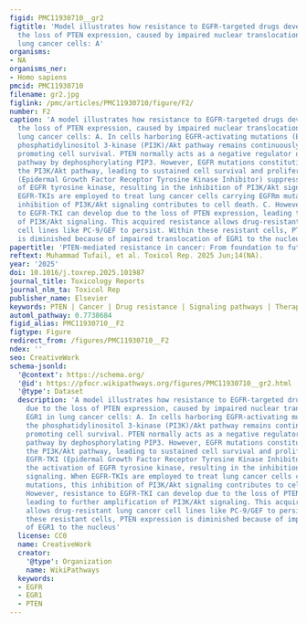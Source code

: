 ```yaml
---
figid: PMC11930710__gr2
figtitle: 'Model illustrates how resistance to EGFR-targeted drugs develops due to
  the loss of PTEN expression, caused by impaired nuclear translocation of EGR1 in
  lung cancer cells: A'
organisms:
- NA
organisms_ner:
- Homo sapiens
pmcid: PMC11930710
filename: gr2.jpg
figlink: /pmc/articles/PMC11930710/figure/F2/
number: F2
caption: 'A model illustrates how resistance to EGFR-targeted drugs develops due to
  the loss of PTEN expression, caused by impaired nuclear translocation of EGR1 in
  lung cancer cells: A. In cells harboring EGFR-activating mutations (EGFRm), the
  phosphatidylinositol 3-kinase (PI3K)/Akt pathway remains continuously activated,
  promoting cell survival. PTEN normally acts as a negative regulator of the PI3K/Akt
  pathway by dephosphorylating PIP3. However, EGFR mutations constitutively activate
  the PI3K/Akt pathway, leading to sustained cell survival and proliferation. B. EGFR-TKI
  (Epidermal Growth Factor Receptor Tyrosine Kinase Inhibitor) suppresses the activation
  of EGFR tyrosine kinase, resulting in the inhibition of PI3K/Akt signaling. When
  EGFR-TKIs are employed to treat lung cancer cells carrying EGFRm mutations, this
  inhibition of PI3K/Akt signaling contributes to cell death. C. However, resistance
  to EGFR-TKI can develop due to the loss of PTEN expression, leading to further amplification
  of PI3K/Akt signaling. This acquired resistance allows drug-resistant lung cancer
  cell lines like PC-9/GEF to persist. Within these resistant cells, PTEN expression
  is diminished because of impaired translocation of EGR1 to the nucleus'
papertitle: 'PTEN-mediated resistance in cancer: From foundation to future therapies'
reftext: Muhammad Tufail, et al. Toxicol Rep. 2025 Jun;14(NA).
year: '2025'
doi: 10.1016/j.toxrep.2025.101987
journal_title: Toxicology Reports
journal_nlm_ta: Toxicol Rep
publisher_name: Elsevier
keywords: PTEN | Cancer | Drug resistance | Signaling pathways | Therapeutic approaches
automl_pathway: 0.7738684
figid_alias: PMC11930710__F2
figtype: Figure
redirect_from: /figures/PMC11930710__F2
ndex: ''
seo: CreativeWork
schema-jsonld:
  '@context': https://schema.org/
  '@id': https://pfocr.wikipathways.org/figures/PMC11930710__gr2.html
  '@type': Dataset
  description: 'A model illustrates how resistance to EGFR-targeted drugs develops
    due to the loss of PTEN expression, caused by impaired nuclear translocation of
    EGR1 in lung cancer cells: A. In cells harboring EGFR-activating mutations (EGFRm),
    the phosphatidylinositol 3-kinase (PI3K)/Akt pathway remains continuously activated,
    promoting cell survival. PTEN normally acts as a negative regulator of the PI3K/Akt
    pathway by dephosphorylating PIP3. However, EGFR mutations constitutively activate
    the PI3K/Akt pathway, leading to sustained cell survival and proliferation. B.
    EGFR-TKI (Epidermal Growth Factor Receptor Tyrosine Kinase Inhibitor) suppresses
    the activation of EGFR tyrosine kinase, resulting in the inhibition of PI3K/Akt
    signaling. When EGFR-TKIs are employed to treat lung cancer cells carrying EGFRm
    mutations, this inhibition of PI3K/Akt signaling contributes to cell death. C.
    However, resistance to EGFR-TKI can develop due to the loss of PTEN expression,
    leading to further amplification of PI3K/Akt signaling. This acquired resistance
    allows drug-resistant lung cancer cell lines like PC-9/GEF to persist. Within
    these resistant cells, PTEN expression is diminished because of impaired translocation
    of EGR1 to the nucleus'
  license: CC0
  name: CreativeWork
  creator:
    '@type': Organization
    name: WikiPathways
  keywords:
  - EGFR
  - EGR1
  - PTEN
---
```

